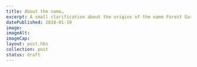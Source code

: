 ```yaml
---
title: About the name…
excerpt: A small clarification about the origins of the name Forest Garden Wales
datePublished: 2018-01-19
image: 
imageAlt: 
imageCap: 
layout: post.hbs
collection: post
status: draft
---
```

